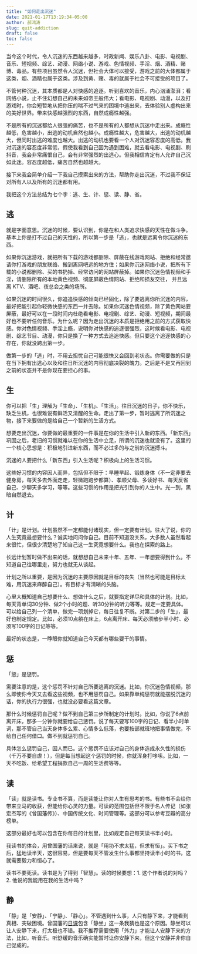 ```yaml
---
title: "如何走出沉迷"
date: 2021-01-17T13:19:34-05:00
author: 郝鸿涛
slug: quit-addiction
draft: false
toc: false
---
```

当今这个时代，令人沉迷的东西越来越多，时政新闻、娱乐八卦、电影、电视剧、音乐、短视频、综艺、动漫、网络小说、游戏、色情视频、手淫、烟、酒精、赌博、毒品。有些项目虽然令人沉迷，但社会大体可以接受，游戏之前的大体都属于这类，烟、酒精也属于这类。涉及到黄、赌、毒的就属于社会不可接受的项目了。

不管何种沉迷，其本质都是人对快感的追逐。听到喜欢的音乐，内心汹涌澎湃；看网络小说，止不住幻想自己的未来如帝王般伟大；看电影、电视剧、动漫，以及打游戏时，你会短暂地从把你压的喘不过气来的困境中逃出来，去体验别人虚构出来的美好世界。带来快感越强烈的东西，自然成瘾性越强。

不是所有的沉迷都给人很强的痛苦，也不是所有的人都想从沉迷中走出来。成瘾性越低，危害越小，出逃的动机自然也越小。成瘾性越大，危害越大，出逃的动机越大，但同时出逃的难度也越大。出逃的动机也要看一个人对沉迷容忍度的高低。我对沉迷的容忍度非常低，假使我看到自己因为遇到困难，就去看电影、电视剧、刷抖音，我会非常痛恨自己，会有非常强烈的出逃心。但我相信肯定有人允许自己沉如此迷。容忍度越低，痛苦自然也越越大。

接下来我会简单介绍一下我自己摸索出来的方法，帮助你走出沉迷，不过我不保证对所有人以及所有的沉迷都有用。

我把这个方法总结为七个字：逃、生、计、惩、读、静、省。

## 逃

就是字面意思。沉迷的时候，要认识到，你是在和人类追求快感的天性在做斗争。基本上你是打不过自己的天性的，所以第一步是「逃」，也就是远离令你沉迷的东西。

如果你沉迷游戏，就把所有下载的游戏都删除、屏蔽在线游戏网站、拒绝和经常邀请你打游戏的朋友联络、搬到离网吧远的地方住；如果你沉迷网络小说，把所有下载的小说都删除、买的书扔掉、经常访问的网站屏蔽掉。如果你沉迷色情视频和手淫，请删除所有的本地黄色视频、彻底屏蔽色情网站、拒绝和损友交往， 并且远离 KTV、酒吧、夜总会之类的场所。

如果沉迷的时间很久，你追追快感的倾向已经固化，除了要逃离你所沉迷的内容，最好把能引起你轻微快感的东西一并去除。如果你沉迷色情视频，除了黄色网站要屏蔽，最好可以在一段时间内杜绝看电影、电视剧、综艺、动漫、短视频，期间最好也不要听任何音乐。为什么呢？因为走出沉迷的本质是拒绝用之前的方式获取快感。你对色情视频、手淫上瘾，说明你对快感的追逐很强烈，这时候看电影、电视剧、综艺节目、动漫，你只是换了一种方式去追追快感。但只要这个追逐快感的心存在，你就没跨出第一步。

做第一步的「逃」时，不用去担忧自己可能很快又会回到老状态。你需要做的只是在当下拥有出逃心以及和往日所沉迷的内容彻底决裂的魄力。之后是不是又再回到之前的状态并不是你现在要担心的事。

## 生

你可以把「生」理解为「生命」、「生机」、「生活」。往日沉迷的日子，你不快乐，缺乏生机，也很难说有鲜活又清醒的生命。走出了第一步，暂时逃离了所沉迷之物，接下来要做的是给自己一个暂新的生活方式。

想要走出沉迷，你要做的最重要的一件事是在你的生活中引入新的东西。「新东西」巩固之后，老旧的习惯就难以在你的生活中立足，所谓的沉迷也就没有了。这里的一个核心思想是：积极地引进新东西，而不必过多的与之前的沉迷搏斗。

沉迷的人要把什么「新东西」引入生活呢？积极向上的生活习惯。

这些好习惯的内容因人而异，包括但不限于：早睡早起、锻炼身体（不一定非要去健身房，每天多去外面走走，轻微跑跑步都算）、孝顺父母、多读好书、每天反省自己、少聊天多学习，等等。这些习惯的作用是把光引到你的人生中。光一到，黑暗自然退去。

## 计

「计」是计划。计划虽然不一定都能付诸现实，但一定要有计划。往大了说，你的人生究竟最想要什么？诚实地问问你自己。目前不知道没关系，大多数人虽然看起来很忙，但很少清楚地了知自己这一生究竟想要什么。我也在探索的路上。

长远计划暂时做不出来的话，就想想自己未来十年、五年、一年想要得到什么。不知道自己往哪里走，努力也就无从谈起。

计划之所以重要，是因为沉迷的主要原因就是目标的丧失（当然也可能是目标太难，用沉迷来麻醉自己）。有目标才有清晰的头脑。

心里大概知道自己想要什么、想做什么之后，就要指定详尽和具体的计划。比如，每天背单词30分钟、做2个小时的题、听30分钟的听力等等。规定一定要具体。可以给自己列一个清单，做完一项划掉它，每日往复不断。对第二步的「生」，最好也制定规定。比如，必须10点躺在床上，6点离开床、每天必须散步半小时、必须写100字的日记等等。

最好的状态是，一睁眼你就知道自己今天都有哪些要干的事情。

## 惩

「惩」是惩罚。

需要注意的是，这个惩罚不针对自己所要逃离的沉迷。比如，你沉迷色情视频，那么即使你今天又去看这些视频，也不用惩罚自己。如果靠单纯惩罚就能摆脱沉迷的话，你的执行力很强，也就没必要看这篇文章。

那什么时候惩罚自己呢？做不到自己第三步所制定的计划时。比如，你说了6点前离开床，那多一分钟你就要给自己惩罚。说了每天要写100字的日记、看半小时单词，那不管自己当天身体多么累、心情多么低落，也要按部就班地把事情做完，不给自己任何借口。做不到就惩罚自己。

具体怎么惩罚自己，因人而已。这个惩罚不应该对自己的身体造成永久性的损伤（千万不要自虐！），但是每当想起这个惩罚的时候，你就浑身打哆嗦。比如，一天不吃饭、给希望工程捐款自己一周的生活费等等。

## 读

「读」就是读书。专业书不算，而是读能让你对人生有思考的书。有些书不会给你带来立马的收获，但能给你心灵的力量。可读的范围包括但不限于名人传记（如张宏杰写的《曾国藩传》）、中国传统文化、时间管理等。这部分可以参考豆瓣的高分榜单。

这部分最好也可以包含在你每日的计划里，比如规定自己每天读书半小时。

我读书的体会，用曾国藩的话来说，就是「用功不求太猛，但求有恒」。买下书之后，猛地读半天，这很容易，但是要每天不管发生什么事都坚持读半小时的书，这就需要毅力和恒心了。

读书不要死读。读书是为了得到「智慧」。读的时候要想：1. 这个作者说的对吗？2. 他说的我能用在我的生活中吗？

## 静

「静」是「安静」、「宁静」、「静心」。不管遇到什么事，人只有静下来，才能看到真相、突破困境。曾国藩的[日课](https://baike.baidu.com/item/%E6%97%A5%E8%AF%BE%E5%8D%81%E4%BA%8C%E6%9D%A1/10040859)包含「静坐」这一条我猜也是这个原因。静坐可以让人安静下来，打太极也不错。我不推荐需要使用「外力」才能让人安静下来的方法，比如，听音乐。听舒缓的音乐确实能暂时让你安静下来，但这个安静并非你自己促成的。



